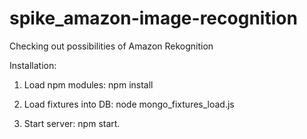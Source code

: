 # spike_amazon-image-recognition

Checking out possibilities of Amazon Rekognition

Installation:

1) Load npm modules: npm install

2) Load fixtures into DB: node mongo_fixtures_load.js

3) Start server: npm start.